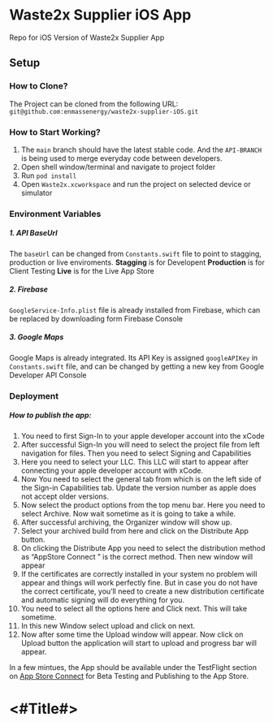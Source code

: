 # Waste2x Supplier iOS App
Repo for iOS Version of Waste2x Supplier App

## Setup
###  How to Clone?
The Project can be cloned from the following URL: 
`git@github.com:enmassenergy/waste2x-supplier-iOS.git`

### How to Start Working?
1. The `main` branch should have the latest stable code. And the `API-BRANCH` is being used to merge everyday code between developers.
2. Open shell window/terminal and navigate to project folder
4. Run `pod install`
5. Open `Waste2x.xcworkspace` and run the project on selected device or simulator

### Environment Variables
##### 1. API BaseUrl
The `baseUrl` can be changed from `Constants.swift` file to point to stagging, production or live enviroments. 
**Stagging** is for Developent
**Production** is for Client Testing
**Live** is for the Live App Store
##### 2. Firebase
`GoogleService-Info.plist` file is already installed from Firebase, which can be replaced by downloading form Firebase Console
##### 3. Google Maps
Google Maps is already integrated. Its API Key is assigned `googleAPIKey` in `Constants.swift` file, and can be changed by getting a new key from Google Developer API Console

### Deployment
##### How to publish the app:
1. You need to first Sign-In to your apple developer account into the xCode
2. After successful Sign-In you will need to select the project file from left navigation for files. Then you need to select Signing and Capabilities
3. Here you need to select your LLC. This LLC will start to appear after connecting your apple developer account with xCode. 
4. Now You need to select the general tab from which is on the left side of the Sign-in Capabilities tab. Update the version number as apple does not accept older versions.
5. Now select the product options from the top menu bar. Here you need to select Archive. Now wait sometime as it is going to take a while.
6. After successful archiving, the Organizer window will show up.
7. Select your archived build from here and click on the Distribute App button.
8. On clicking the Distribute App you need to select the distribution method as “AppStore Connect ” is the correct method. Then new window will appear
9. If the certificates are correctly installed in your system no problem will appear and things will work perfectly fine. But in case you do not have the correct certificate, you’ll need to create a new distribution certificate and automatic signing will do everything for you. 
10. You need to select all the options here and Click next. This will take sometime.
11. In this new Window select upload and click on next. 
12. Now after some time the Upload window will appear. Now click on Upload button the application will start to upload and progress bar will appear.

In a few mintues, the App should be available under the TestFlight section on [App Store Connect](https://appstoreconnect.apple.com/ 'App Store Connect') for Beta Testing and Publishing to the App Store.

#  <#Title#>

